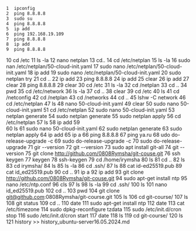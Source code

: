     1  ipconfig
    2  ping 8.8.8.8
    3  sudo su 
    4  ping 8.8.8.8
    5  ip add
    6  ping 192.168.19.109
    7  ping 8.8.8.8
    8  ip add
    9  ping 8.8.8.8
   10  cd /etc
   11  ls -la
   12  nano netplan
   13  cd..
   14  cd /etc/netplan
   15  ls -la
   16  sudo nan /etc/netplan/50-cloud-init.yaml 
   17  sudo nano /etc/netplan/50-cloud-init.yaml 
   18  ip add
   19  sudo nano /etc/netplan/50-cloud-init.yaml 
   20  sudo netplan try
   21  cd ..
   22  ip add
   23  ping 8.8.8.8
   24  ip add
   25  clear
   26  ip add
   27  clear
   28  ping 8.8.8.8
   29  clear
   30  cd /etc
   31  ls -la
   32  cd /netplan
   33  cd ..
   34  pwd
   35  cd /etc/network
   36  ls -la
   37  cd ..
   38  clear
   39  cd /etc
   40  ls
   41  cd /netconfig
   42  cd /netplan
   43  cd /networks
   44  cd ..
   45  lshw -C network 
   46  cd /etc/netplan
   47  ls
   48  nano 50-cloud-init.yaml 
   49  clear
   50  sudo nano 50-cloud-init.yaml 
   51  cd /etc/netplan
   52  sudo nano 50-cloud-init.yaml 
   53  netplan generate 
   54  sudo netplan generate 
   55  sudo netplan apply
   56  cd /etc/netplan
   57  ls
   58  ip add
   59  \
   60  ls
   61  sudo nano 50-cloud-init.yaml
   62  sudo netplan generate 
   63  sudo netplan apply
   64  ip add
   65  ip a
   66  ping 8.8.8.8
   67  ping ya.ru
   68  udo do-release-upgrade -c
   69  sudo do-release-upgrade -c
   70  sudo do-release-upgrade
   71  gir --version
   72  git --version
   73  sudo apt install git-all
   74  git --version
   75  git clone http://github.com/0808Rymsha/git-couse.git
   76  ssh keygen
   77  keygen
   78  ssh-keygen
   79  cd /home/irymsha
   80  ls
   81  cd ..
   82  ls
   83  cd irymsha/
   84  ls
   85  ls -la
   86  cd .ssh/
   87  ls
   88  cat id-ed25519.pub
   89  cat id_ed25519.pub
   90  cd ..
   91  ip a
   92  ip add
   93  git clone http://github.com/0808Rymsha/git-couse.git
   94  sudo apt-get install ntp
   95  nano /etc/ntp.conf
   96  cls
   97  ls
   98  ls -la
   99  cd .ssh/
  100  ls
  101  nano id_ed25519.pub 
  102  cd ..
  103  pwd
  104  git clone git@github.com:0808Rymsha/git-course.git
  105  ls
  106  cd git-course/
  107  ls
  108  git status
  109  cd ..
  110  date
  111  sudo apt-get install ntp
  112  date
  113  cat /etc/timezone 
  114  sudo dpkg-reconfigure tzdata
  115  sudo /etc/init.d/cron stop
  116  sudo /etc/init.d/cron start
  117  date
  118  ls
  119  cd git-course/
  120  ls
  121  history >> history_ubuntu-server16.05.2024.md
